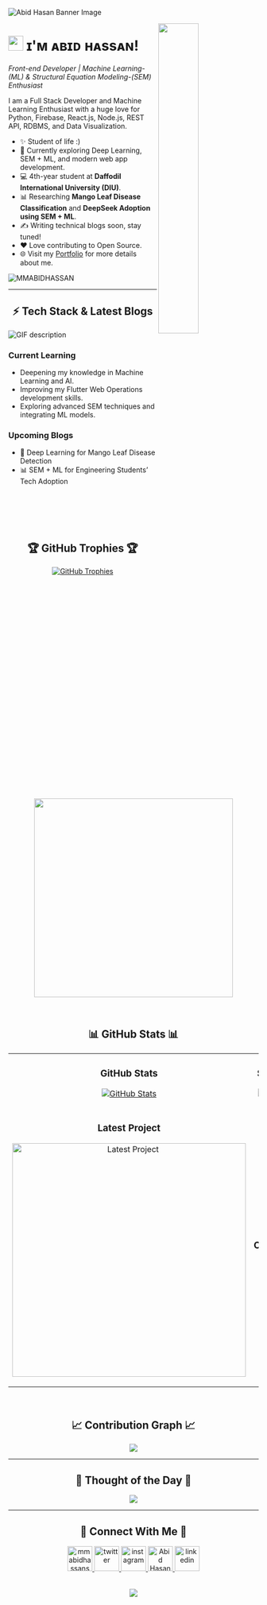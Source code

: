 <!--Banner-->
![Abid Hasan Banner Image](./banner.png)

<!--Night Owl image-->
<div>
  <img align="right" width="40%" src="https://owlbertsio-resized.s3.amazonaws.com/Popper.psd.full.png">
</div>

<!--Header Name-->
# <img src="https://emojis.slackmojis.com/emojis/images/1531849430/4246/blob-sunglasses.gif?1531849430" width="30"/> ɪ'ᴍ ᴀʙɪᴅ ʜᴀssᴀɴ! 
*Front-end Developer | Machine Learning-(ML) & Structural Equation Modeling-(SEM) Enthusiast*
<br /> 

<!--Start Intro-->               
<p align="left">I am a Full Stack Developer and Machine Learning Enthusiast with a huge love for Python, Firebase, React.js, Node.js, REST API, RDBMS, and Data Visualization.</p>

- ✨ Student of life :)
- 🌱 Currently exploring Deep Learning, SEM + ML, and modern web app development.
- 💻 4th-year student at **Daffodil International University (DIU)**.
- 📊 Researching **Mango Leaf Disease Classification** and **DeepSeek Adoption using SEM + ML**.
- ✍ Writing technical blogs soon, stay tuned!
- ❤ Love contributing to Open Source.
- 🌐 Visit my [Portfolio](https://your-portfolio-link.com) for more details about me.
<!--End Intro-->

<!--Profile Count Badge-->
<p align="left">
  <img src="https://komarev.com/ghpvc/?username=MMABIDHASSAN&label=Profile%20views&color=770677&style=for-the-badge&logo=star" alt="MMABIDHASSAN" style="padding-right:20px;" />
</p>

---

<!--Languages and Tools Section-->       
<h2 align="center">⚡ Tech Stack & Latest Blogs</h2> 
<picture>
  <source media="(prefers-color-scheme: dark)" srcset="./Skills_Animation_Dark.gif">
  <source media="(prefers-color-scheme: light)" srcset="./Skills_Animation_White.gif">
  <img align="left" alt="GIF description" src="./Skills_Animation_White.gif">
</picture>
<br />

<h3 align="left">Current Learning</h3>
<ul align="left">
  <li>Deepening my knowledge in Machine Learning and AI.</li>
  <li>Improving my Flutter Web Operations development skills.</li>
  <li>Exploring advanced SEM techniques and integrating ML models.</li>
</ul>
  
<h3 align="left">Upcoming Blogs</h3>
<ul align="left">
  <li>🧠 Deep Learning for Mango Leaf Disease Detection</li>
  <li>📊 SEM + ML for Engineering Students’ Tech Adoption</li>
</ul>
<br />
<br />
<br />
<br />

<!--Trophies Section-->   
<h2 align="center">🏆 GitHub Trophies 🏆</h2>
<p align="center">
  <a href="https://github.com/MMABIDHASSAN">
    <picture>
      <source media="(prefers-color-scheme: dark)" srcset="https://github-profile-trophy.vercel.app/?username=MMABIDHASSAN&no-bg=true&row=2&column=6&margin-w=20&margin-h=20&theme=monokai">
      <source media="(prefers-color-scheme: light)" srcset="https://github-profile-trophy.vercel.app/?username=MMABIDHASSAN&no-bg=true&row=2&column=6&margin-w=20&margin-h=20">
      <img alt="GitHub Trophies" src="https://github-profile-trophy.vercel.app/?username=MMABIDHASSAN&no-bg=true&no-frame=true&row=2&column=6&margin-w=20&margin-h=20">
    </picture>
  </a>
</p>
<p align="center">
  <a href="https://github.com/daytonaio/daytona">
    <img
      src="https://api.vaunt.dev/v1/github/entities/abidhasan/achievements?format=svg&limit=6"
      width="400"
    />
  </a>
</p>
<br />

<!--Github stats Table--> 
<h2 align="center">📊 GitHub Stats 📊</h2>

<table width="100%">
  <tr>
    <td width="50%">
      <h3 align="center"><strong>GitHub Stats</strong></h3>
      <p align="center">
        <a href="https://github.com/abidhasan">
          <img align="center" src="https://github-readme-stats.vercel.app/api?username=MMABIDHASSAN&count_private=true&show_icons=true&theme=nightowl&bg_color=0,000000,441350&title_color=c56a90&text_color=ffffff&rank_icon=github&hide=prs,issues,contribs&show=reviews,prs_merged,prs_merged_percentage" alt="GitHub Stats" />
        </a>
      </p>
    </td>
    <td width="50%">
      <h3 align="center"><strong>Streak Stats</strong></h3>
      <p align="center">
        <a href="https://github.com/abidhasan">
          <img align="center" src="https://streak-stats.demolab.com?user=MMABIDHASSAN&theme=nightowl&background=0,000000,441350&fire=ffeb95&ring=ffeb95&sideNums=ffffff&sideLabels=ffffff&dates=c56a90&currStreakNum=ffffff" alt="Streak Stats" />
        </a>
      </p>
    </td>
  </tr>
  <tr>
    <td width="50%">
      <h3 align="center"><strong>Latest Project</strong></h3>
      <p align="center">
        <a href="https://github.com/MMABIDHASSAN/money-manager">
          <img align="center" width="470" src="https://github-readme-stats.vercel.app/api/pin/?username=MMABIDHASSAN&repo=money-manager&theme=nightowl&show_owner=true&bg_color=0,000000,441350&title_color=c56a90&text_color=ffffff" alt="Latest Project" />
        </a>
      </p>
    </td>
    <td width="50%">
      <h3 align="center"><strong>Top Contributions</strong></h3>
      <p align="center">
        <a href="https://github.com/MMABIDHASSAN">
          <img align="center" src="https://github-contributor-stats.vercel.app/api?username=MMABIDHASSAN&limit=2&theme=nightowl&show_owner=true&combine_all_yearly_contributions=false&bg_color=0,000000,441350&title_color=c56a90&text_color=ffffff" alt="Top Repo" />
        </a>
      </p>
    </td>
  </tr>
</table>
<br />

<!--Contribution Graph-->
<h2 align="center">📈 Contribution Graph 📈</h2>
<div align="center">
    <img src="https://github-readme-activity-graph.vercel.app/graph?username=MMABIDHASSAN&bg_color=220a28&&color=ffffff&line=c56a90&point=ffeb95&area=false&hide_border=false" border-radius="15">
</div>

---

<!--Dynamic Quote card updates everyday at 12 PM--> 
<h2 align="center">🌟 Thought of the Day 🌟</h2>

<!--STARTS_HERE_QUOTE_CARD-->
<p align="center">
    <img src="https://readme-daily-quotes.vercel.app/api?author=Albert%20Einstein&quote=Life%20is%20like%20riding%20a%20bicycle.%20To%20keep%20your%20balance%2C%20you%20must%20keep%20moving.&theme=dark&bg_color=220a28&author_color=ffeb95&accent_color=c56a90">
</p>
<!--ENDS_HERE_QUOTE_CARD-->

---

<!--Contact Section--> 

<h2 align="center">🤝 Connect With Me 🤝 </h2>
<div align="center">
  
<a href="mailto:mmabidhassanshawon@email.com" target="_blank">
<img src="./gmail.png" width=50 height=50 alt="mmabidhassanshawon@email.com" style="margin-bottom: 5px;" />
</a>

<a href="https://x.com/abid__hasan" target="_blank">
<img src="./twitter.png" width=50 height=50 alt="twitter" style="margin-bottom: 5px;" />
</a>

<a href="https://www.instagram.com/abidhasan" target="_blank">
<img src="./instagram.png" width=50 height=50 alt="instagram" style="margin-bottom: 5px;" />
</a>

<a href="https://github.com/MMABIDHASSAN" target="_blank">
<img src="./github.png" width=50 height=50 alt="Abid Hasan" style="margin-bottom: 5px;" />
</a>

<a href="https://www.linkedin.com/in/abid-hasan" target="_blank">
<img src="./linkedin.png" width=50 height=50 alt="linkedin" style="margin-bottom: 5px;" />
</a>
</div>
<br/>


<!--Footer--> 
<p align="center">
  <img src="https://capsule-render.vercel.app/api?type=waving&color=gradient&height=65&section=footer"/>
</p>
